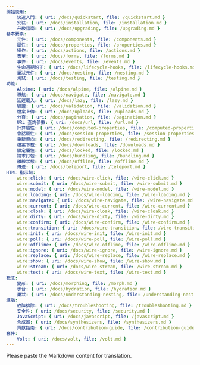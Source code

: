 ```yaml
---
開始使用:
    快速入門: { uri: /docs/quickstart, file: /quickstart.md }
    安裝: { uri: /docs/installation, file: /installation.md }
    升級指南: { uri: /docs/upgrading, file: /upgrading.md }
基本要素:
    元件: { uri: /docs/components, file: /components.md }
    屬性: { uri: /docs/properties, file: /properties.md }
    操作: { uri: /docs/actions, file: /actions.md }
    表單: { uri: /docs/forms, file: /forms.md }
    事件: { uri: /docs/events, file: /events.md }
    生命週期鉤子: { uri: /docs/lifecycle-hooks, file: /lifecycle-hooks.md }
    巢狀元件: { uri: /docs/nesting, file: /nesting.md }
    測試: { uri: /docs/testing, file: /testing.md }
功能:
    Alpine: { uri: /docs/alpine, file: /alpine.md }
    導航: { uri: /docs/navigate, file: /navigate.md }
    延遲載入: { uri: /docs/lazy, file: /lazy.md }
    驗證: { uri: /docs/validation, file: /validation.md }
    檔案上傳: { uri: /docs/uploads, file: /uploads.md }
    分頁: { uri: /docs/pagination, file: /pagination.md }
    URL 查詢參數: { uri: /docs/url, file: /url.md }
    計算屬性: { uri: /docs/computed-properties, file: /computed-properties.md }
    會話屬性: { uri: /docs/session-properties, file: /session-properties.md }
    重新導向: { uri: /docs/redirecting, file: /redirecting.md }
    檔案下載: { uri: /docs/downloads, file: /downloads.md }
    鎖定屬性: { uri: /docs/locked, file: /locked.md }
    請求打包: { uri: /docs/bundling, file: /bundling.md }
    離線狀態: { uri: /docs/offline, file: /offline.md }
    傳送: { uri: /docs/teleport, file: /teleport.md }
HTML 指示詞:
    wire:click: { uri: /docs/wire-click, file: /wire-click.md }
    wire:submit: { uri: /docs/wire-submit, file: /wire-submit.md }
    wire:model: { uri: /docs/wire-model, file: /wire-model.md }
    wire:loading: { uri: /docs/wire-loading, file: /wire-loading.md }
    wire:navigate: { uri: /docs/wire-navigate, file: /wire-navigate.md }
    wire:current: { uri: /docs/wire-current, file: /wire-current.md }
    wire:cloak: { uri: /docs/wire-cloak, file: /wire-cloak.md }
    wire:dirty: { uri: /docs/wire-dirty, file: /wire-dirty.md }
    wire:confirm: { uri: /docs/wire-confirm, file: /wire-confirm.md }
    wire:transition: { uri: /docs/wire-transition, file: /wire-transition.md }
    wire:init: { uri: /docs/wire-init, file: /wire-init.md }
    wire:poll: { uri: /docs/wire-poll, file: /wire-poll.md }
    wire:offline: { uri: /docs/wire-offline, file: /wire-offline.md }
    wire:ignore: { uri: /docs/wire-ignore, file: /wire-ignore.md }
    wire:replace: { uri: /docs/wire-replace, file: /wire-replace.md }
    wire:show: { uri: /docs/wire-show, file: /wire-show.md }
    wire:stream: { uri: /docs/wire-stream, file: /wire-stream.md }
    wire:text: { uri: /docs/wire-text, file: /wire-text.md }
概念:
    變形: { uri: /docs/morphing, file: /morph.md }
    水合: { uri: /docs/hydration, file: /hydration.md }
    巢狀: { uri: /docs/understanding-nesting, file: /understanding-nesting.md }
進階:
    故障排除: { uri: /docs/troubleshooting, file: /troubleshooting.md }
    安全性: { uri: /docs/security, file: /security.md }
    JavaScript: { uri: /docs/javascript, file: /javascript.md }
    合成器: { uri: /docs/synthesizers, file: /synthesizers.md }
    貢獻指南: { uri: /docs/contribution-guide, file: /contribution-guide.md }
套件:
    Volt: { uri: /docs/volt, file: /volt.md }
---
```


Please paste the Markdown content for translation.
